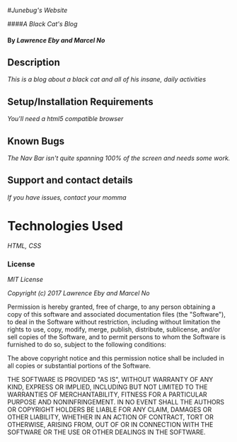 #_Junebug's Website_

####_A Black Cat's Blog_

#### By _**Lawrence Eby and Marcel No**_

## Description

_This is a blog about a black cat and all of his insane, daily activities_

## Setup/Installation Requirements

_You'll need a html5 compatible browser_

## Known Bugs

_The Nav Bar isn't quite spanning 100% of the screen and needs some work._

## Support and contact details

_If you have issues, contact your momma_

# Technologies Used

_HTML, CSS_

### License

_MIT License_

*Copyright (c) 2017 Lawrence Eby and Marcel No*

Permission is hereby granted, free of charge, to any person obtaining a copy
of this software and associated documentation files (the "Software"), to deal
in the Software without restriction, including without limitation the rights
to use, copy, modify, merge, publish, distribute, sublicense, and/or sell
copies of the Software, and to permit persons to whom the Software is
furnished to do so, subject to the following conditions:

The above copyright notice and this permission notice shall be included in all
copies or substantial portions of the Software.

THE SOFTWARE IS PROVIDED "AS IS", WITHOUT WARRANTY OF ANY KIND, EXPRESS OR
IMPLIED, INCLUDING BUT NOT LIMITED TO THE WARRANTIES OF MERCHANTABILITY,
FITNESS FOR A PARTICULAR PURPOSE AND NONINFRINGEMENT. IN NO EVENT SHALL THE
AUTHORS OR COPYRIGHT HOLDERS BE LIABLE FOR ANY CLAIM, DAMAGES OR OTHER
LIABILITY, WHETHER IN AN ACTION OF CONTRACT, TORT OR OTHERWISE, ARISING FROM,
OUT OF OR IN CONNECTION WITH THE SOFTWARE OR THE USE OR OTHER DEALINGS IN THE
SOFTWARE.
